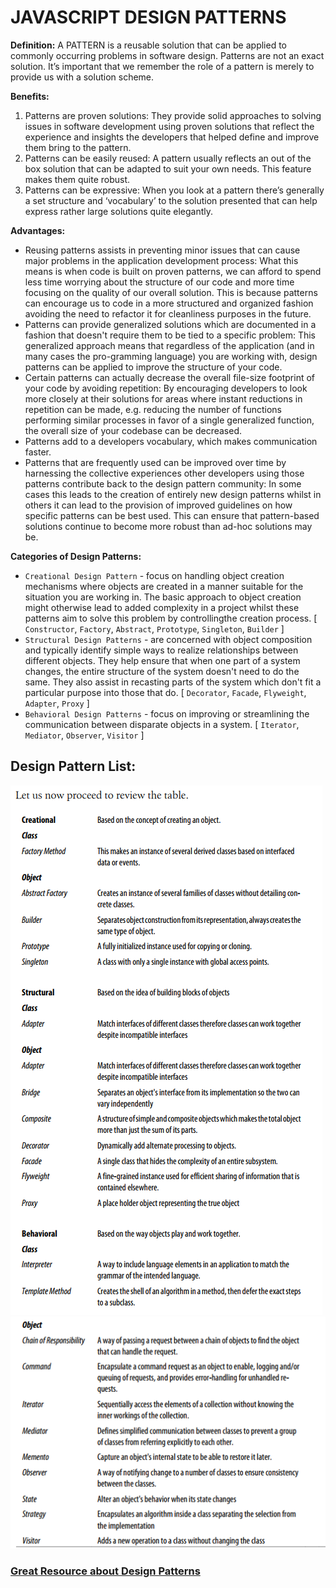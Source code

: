 # JAVASCRIPT DESIGN PATTERNS

**Definition:**
A PATTERN is a reusable solution that can be applied to commonly occurring problems in software design.
Patterns are not an exact solution. It’s important that we remember the role of a pattern
    is merely to provide us with a solution scheme.

**Benefits:**
1. Patterns are proven solutions:
    They provide solid approaches to solving issues in software development using proven solutions that
    reflect the experience and insights the developers that helped define and improve them bring to the pattern.
2. Patterns can be easily reused:
    A pattern usually reflects an out of the box solution that can be adapted to suit your own needs.
    This feature makes them quite robust.
3. Patterns can be expressive:
    When you look at a pattern there’s generally a set structure and ‘vocabulary’ to the solution
    presented that can help express rather large solutions quite elegantly.

**Advantages:**
* Reusing patterns assists in preventing minor issues that can cause major
    problems in the application development process:
    What this means is when code is built on proven patterns, we can afford to spend less time worrying
    about the structure of our code and more time focusing on the quality of our overall
    solution. This is because patterns can encourage us to code in a more structured
    and organized fashion avoiding the need to refactor it for cleanliness purposes in the future.
* Patterns can provide generalized solutions which are documented in a fashion
    that doesn't require them to be tied to a specific problem:
    This generalized approach means that regardless of the application
    (and in many cases the pro-gramming language) you are working with,
    design patterns can be applied to improve the structure of your code.
* Certain patterns can actually decrease the overall file-size footprint of your
    code by avoiding repetition:
    By encouraging developers to look more closely at
    their solutions for areas where instant reductions in repetition can be made, e.g.
    reducing the number of functions performing similar processes in favor of a single
    generalized function, the overall size of your codebase can be decreased.
* Patterns add to a developers vocabulary, which makes communication faster.
* Patterns that are frequently used can be improved over time by harnessing
    the collective experiences other developers using those patterns contribute
    back to the design pattern community:
    In some cases this leads to the creation of entirely new design patterns whilst
    in others it can lead to the provision of improved guidelines on how specific
    patterns can be best used. This can ensure that pattern-based solutions continue
    to become more robust than ad-hoc solutions may be.

**Categories of Design Patterns:**
* `Creational Design Pattern` -  focus on handling object creation mechanisms where objects
    are created in a manner suitable for the situation you are working in. The basic approach
    to object creation might otherwise lead to added complexity in a project whilst these
    patterns aim to solve this problem by controllingthe creation process.
    [ `Constructor`, `Factory`, `Abstract`, `Prototype`, `Singleton`, `Builder` ]
* `Structural Design Patterns` - are concerned with object composition and typically identify simple
    ways to realize relationships between different objects. They help ensure that when one
    part of a system changes, the entire structure of the system doesn't need to do the same.
    They also assist in recasting parts of the system which don't fit a particular purpose
    into those that do.
    [  `Decorator`, `Facade`, `Flyweight`, `Adapter`, `Proxy` ]
* `Behavioral Design Patterns` - focus on improving or streamlining the communication between
    disparate objects in a system.
    [ `Iterator`, `Mediator`, `Observer`, `Visitor` ]

## Design Pattern List:
![Image of Overview Table](./images/Overview01.png)
![Image of Overview Table](./images/Overview02.png)

### [Great Resource about Design Patterns](https://sourcemaking.com/design_patterns)
